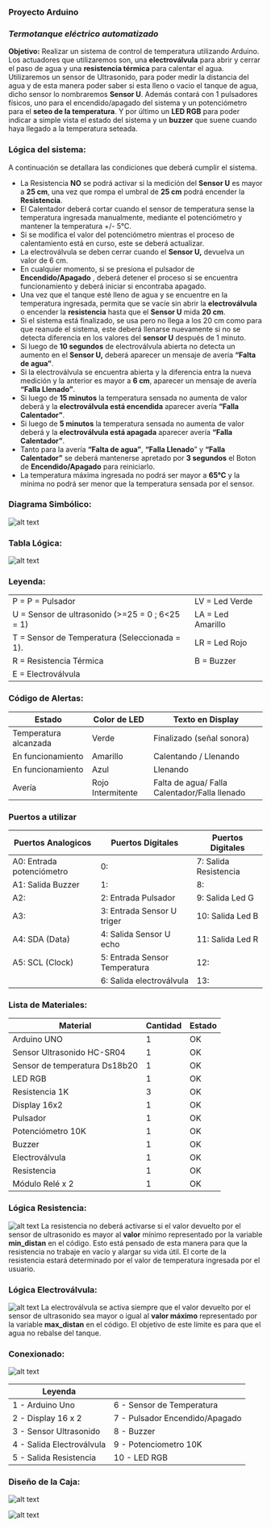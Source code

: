 ### **Proyecto Arduino**
### _Termotanque eléctrico automatizado_

**Objetivo:**
Realizar un sistema de control de temperatura utilizando Arduino. Los actuadores que utilizaremos son, una **electroválvula** para abrir y cerrar el paso de agua y una **resistencia térmica** para calentar el agua. Utilizaremos un sensor de Ultrasonido, para poder medir la distancia del agua y de esta manera poder saber si esta lleno o vacio el tanque de agua, dicho sensor lo nombraremos **Sensor U**.
Además contará con 1 pulsadores físicos, uno para el encendido/apagado del sistema y un potenciómetro para el **seteo de la temperatura**.
Y por último un **LED RGB** para poder indicar a simple vista el estado del sistema y un **buzzer** que suene cuando haya llegado a la temperatura seteada.

### **Lógica del sistema:**
A continuación se detallara las condiciones que deberá cumplir el sistema.
- La Resistencia **NO** se podrá activar si la medición del **Sensor U** es mayor a **25 cm**, una vez que rompa el umbral de **25 cm** podrá encender la **Resistencia**.
- El Calentador deberá cortar cuando el sensor de temperatura sense la temperatura ingresada manualmente, mediante el potenciómetro y mantener la temperatura +/- 5°C.
- Si se modifica el valor del potenciómetro mientras el proceso de calentamiento está en curso, este se deberá actualizar.
- La electroválvula se deben cerrar cuando el **Sensor U,** devuelva un valor de 6 cm.
- En cualquier momento, si se presiona el pulsador de **Encendido/Apagado** , deberá detener el proceso si se encuentra funcionamiento y deberá iniciar si encontraba apagado.
- Una vez que el tanque esté lleno de agua y se encuentre en la temperatura ingresada, permita que se vacíe sin abrir la **electroválvula** o encender la **resistencia** hasta que el **Sensor U** mida **20 cm**.
- Si el sistema está finalizado, se usa pero no llega a los 20 cm como para que reanude el sistema, este deberá llenarse nuevamente si no se detecta diferencia en los valores del **sensor U** después de 1 minuto.
- Si luego de  **10 segundos** de electroválvula abierta no detecta un aumento en el **Sensor U,** deberá aparecer un mensaje de avería **“Falta de agua”**. 
- Si la electroválvula se encuentra abierta y la diferencia entra la nueva medición y la anterior es mayor a **6 cm**, aparecer un mensaje de avería **“Falla Llenado”**.
- Si luego de **15 minutos** la temperatura sensada no aumenta de valor deberá y la **electroválvula está encendida** aparecer avería **“Falla Calentador”**. 
- Si luego de **5 minutos** la temperatura sensada no aumenta de valor deberá y la **electroválvula está apagada** aparecer avería **“Falla Calentador”**.
- Tanto para la avería **“Falta de agua”**, **“Falla Llenado**” y **“Falla Calentador”** se deberá mantenerse apretado por **3 segundos** el Boton de **Encendido/Apagado** para reiniciarlo.
- La temperatura máxima ingresada no podrá ser mayor a **65°C** y la mínima no podrá ser menor que la temperatura sensada por el sensor.

### Diagrama Simbólico:
![alt text](https://i.imgur.com/lFwMWCA.png)

### Tabla Lógica:
![alt text](https://i.imgur.com/0VBJtm0.png)

### Leyenda:
|  	|  	|
|-------------------------------------------------	|-------------------	|
| P = P = Pulsador 	| LV = Led Verde 	|
| U = Sensor de ultrasonido (>=25 = 0 ; 6<25 = 1) 	| LA = Led Amarillo 	|
| T = Sensor de Temperatura (Seleccionada = 1). 	| LR = Led Rojo 	|
| R = Resistencia Térmica 	| B = Buzzer 	|
| E = Electroválvula 	|  	|

### Código de Alertas:
| Estado 	| Color de LED 	| Texto en Display 	|
|-------------------	|-------------------	|-----------------------------------------------	|
| Temperatura alcanzada	| Verde 	| Finalizado (señal sonora) 	|
| En funcionamiento 	| Amarillo 	| Calentando / Llenando 	|
| En funcionamiento 	| Azul 	| Llenando 	|
| Avería 	| Rojo Intermitente 	| Falta de agua/ Falla Calentador/Falla llenado 	|

### Puertos a utilizar
| Puertos Analogicos 	| Puertos Digitales 	| Puertos  Digitales 	|
|---------------------------	|-------------------------------	|-----------------------	|
| A0: Entrada potenciómetro 	| 0: 	| 7: Salida Resistencia 	|
| A1: Salida Buzzer 	| 1: 	| 8: 	|
| A2: 	| 2: Entrada Pulsador 	| 9: Salida Led G 	|
| A3: 	| 3: Entrada Sensor U triger 	| 10: Salida Led B 	|
| A4: SDA (Data) 	| 4: Salida Sensor U echo 	| 11: Salida Led R 	|
| A5: SCL (Clock) 	| 5: Entrada Sensor Temperatura 	| 12: 	|
|  	| 6: Salida electroválvula 	| 13: 	|

### Lista de Materiales:
| Material 	| Cantidad 	| Estado 	|
|-------------------------------	|----------	|--------	|
| Arduino UNO 	| 1 	| OK 	|
| Sensor Ultrasonido HC-SR04 	| 1 	| OK 	|
| Sensor de temperatura Ds18b20 	| 1 	| OK 	|
| LED RGB 	| 1 	| OK 	|
| Resistencia 1K 	| 3 	| OK 	|
| Display 16x2 	| 1 	| OK 	|
| Pulsador 	| 1 	| OK 	|
| Potenciómetro 10K 	| 1 	| OK 	|
| Buzzer 	| 1 	| OK 	|
| Electroválvula 	| 1 	| OK 	|
| Resistencia 	| 1 	| OK 	|
| Módulo Relé x 2 	| 1 	| OK 	|

### Lógica Resistencia:
![alt text](https://imgur.com/Q4ErCQU.png)
La resistencia no deberá activarse si el valor devuelto por el sensor de ultrasonido es mayor al **valor** mínimo representado por la variable **min_distan** en el código. Esto está pensado de esta manera para que la resistencia no trabaje en vacío y alargar su vida útil.
El corte de la resistencia estará determinado por el valor de temperatura ingresada por el usuario.

### Lógica Electroválvula:
![alt text](https://imgur.com/422naDL.png)
La electroválvula se activa siempre que el valor devuelto por el sensor de ultrasonido sea mayor o igual al **valor máximo** representado por la variable **max_distan** en el código. El objetivo de este límite es para que el agua no rebalse del tanque.

### Conexionado:
![alt text](https://imgur.com/ijYfWSL.png)

| Leyenda 	|  	|
|---------------------------	|--------------------------------	|
| 1 - Arduino Uno 	| 6 - Sensor de Temperatura 	|
| 2 - Display 16 x 2 	| 7 - Pulsador Encendido/Apagado 	|
| 3 - Sensor Ultrasonido 	| 8 - Buzzer 	|
| 4 - Salida Electroválvula 	| 9 - Potenciometro 10K 	|
| 5 - Salida Resistencia 	| 10 - LED RGB 	|

### Diseño de la Caja:
![alt text](https://imgur.com/BtjbwTi.png)

![alt text](https://imgur.com/sQVOoDQ.png)

